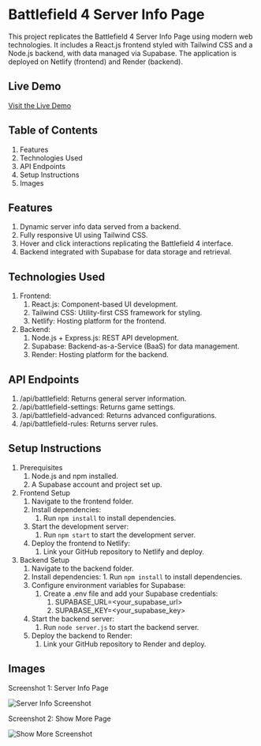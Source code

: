 # Battlefield 4 Server Info Page

This project replicates the Battlefield 4 Server Info Page using modern web technologies. It includes a React.js frontend styled with Tailwind CSS and a Node.js backend, with data managed via Supabase. The application is deployed on Netlify (frontend) and Render (backend).

## Live Demo

[Visit the Live Demo](https://battlefield4.netlify.app/menu%20multiplayer/server%20browser/server%20info)

## Table of Contents

1. Features
2. Technologies Used
3. API Endpoints
4. Setup Instructions
5. Images

## Features

1. Dynamic server info data served from a backend.
2. Fully responsive UI using Tailwind CSS.
3. Hover and click interactions replicating the Battlefield 4 interface.
4. Backend integrated with Supabase for data storage and retrieval.

## Technologies Used 

1. Frontend:
    1. React.js: Component-based UI development.
    2. Tailwind CSS: Utility-first CSS framework for styling.
    3. Netlify: Hosting platform for the frontend.
2. Backend:
    1. Node.js + Express.js: REST API development.
    2. Supabase: Backend-as-a-Service (BaaS) for data management.
    3. Render: Hosting platform for the backend.

## API Endpoints

1. /api/battlefield: Returns general server information.
2. /api/battlefield-settings: Returns game settings.
3. /api/battlefield-advanced: Returns advanced configurations.
4. /api/battlefield-rules: Returns server rules.

## Setup Instructions

1. Prerequisites
    1. Node.js and npm installed.
    2. A Supabase account and project set up.
2. Frontend Setup
    1. Navigate to the frontend folder.
    2. Install dependencies:
        1. Run `npm install` to install dependencies.
    3. Start the development server:
        1. Run `npm start` to start the development server.
    4. Deploy the frontend to Netlify:
        1. Link your GitHub repository to Netlify and deploy.
3. Backend Setup
    1. Navigate to the backend folder.
    2. Install dependencies:
           1. Run `npm install` to install dependencies.
    3. Configure environment variables for Supabase:
        1. Create a .env file and add your Supabase credentials:
            1. SUPABASE_URL=<your_supabase_url>
            2. SUPABASE_KEY=<your_supabase_key>
    4. Start the backend server:
        1. Run `node server.js` to start the backend server.
    5. Deploy the backend to Render:
        1. Link your GitHub repository to Render and deploy.

## Images

Screenshot 1: Server Info Page

![Server Info Screenshot](https://drive.google.com/uc?id=1ZXlAPYntU8yRo8YvxI-hAFny9bsgY8wj)

Screenshot 2: Show More Page

![Show More Screenshot](https://drive.google.com/uc?id=1dALNPVpxq7u0gxwhFr0lTu_vTtm5ls94)
